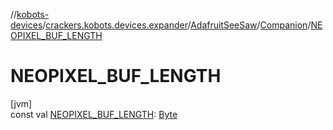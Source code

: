 //[kobots-devices](../../../../index.md)/[crackers.kobots.devices.expander](../../index.md)/[AdafruitSeeSaw](../index.md)/[Companion](index.md)/[NEOPIXEL_BUF_LENGTH](-n-e-o-p-i-x-e-l_-b-u-f_-l-e-n-g-t-h.md)

# NEOPIXEL_BUF_LENGTH

[jvm]\
const val [NEOPIXEL_BUF_LENGTH](-n-e-o-p-i-x-e-l_-b-u-f_-l-e-n-g-t-h.md): [Byte](https://kotlinlang.org/api/latest/jvm/stdlib/kotlin/-byte/index.html)
